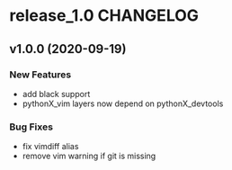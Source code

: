 # release_1.0 CHANGELOG

## v1.0.0 (2020-09-19)

### New Features

- add black support
- pythonX_vim layers now depend on pythonX_devtools

### Bug Fixes

- fix vimdiff alias
- remove vim warning if git is missing


